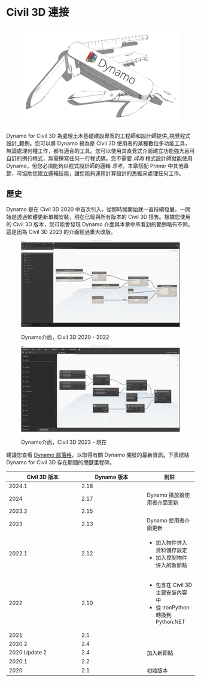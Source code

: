 # Civil 3D 連接

<figure><img src="../.gitbook/assets/DynamoSwissKnife-WhiteBackground_edit (2).jpg" alt="" width="563"><figcaption></figcaption></figure>

Dynamo for Civil 3D 為處理土木基礎建設專案的工程師和設計師提供_視覺程式設計_範例。您可以將 Dynamo 視為是 Civil 3D 使用者的某種數位多功能工具，無論處理何種工作，都有適合的工具。您可以使用其直覺式介面建立功能強大且可自訂的例行程式，無需撰寫任何一行程式碼。您不需要  _成為_ 程式設計師就能使用 Dynamo，但您必須能夠以程式設計師的邏輯 _思考_。本章搭配 Primer 中其他章節，可協助您建立邏輯技能，讓您能夠運用計算設計的思維來處理任何工作。

## 歷史

Dynamo 是在 Civil 3D 2020 中首次引入，從那時候開始就一直持續發展。一開始是透過軟體更新單獨安裝，現在已經與所有版本的 Civil 3D 搭售。根據您使用的 Civil 3D 版本，您可能會發現 Dynamo 介面與本章中所看到的範例略有不同。這是因為 Civil 3D 2023 的介面經過重大改版。

<figure><img src="../.gitbook/assets/c3d-ui-old.png" alt=""><figcaption><p>Dynamo介面，Civil 3D 2020 - 2022</p></figcaption></figure>

<figure><img src="../.gitbook/assets/c3d-ui-new.png" alt=""><figcaption><p>Dynamo介面，Civil 3D 2023 - 現在</p></figcaption></figure>

建議您查看 [Dynamo 部落格](https://dynamobim.org/blog/)，以取得有關 Dynamo 開發的最新資訊。下表總結 Dynamo for Civil 3D 存在期間的關鍵里程碑。

<table data-full-width="false"><thead><tr><th width="180">Civil 3D 版本</th><th width="161">Dynamo 版本</th><th>附註</th></tr></thead><tbody><tr><td>2024.1</td><td>2.18</td><td></td></tr><tr><td>2024</td><td>2.17</td><td>Dynamo 播放器使用者介面更新</td></tr><tr><td>2023.2</td><td>2.15</td><td></td></tr><tr><td>2023</td><td>2.13</td><td>Dynamo 使用者介面更新</td></tr><tr><td>2022.1</td><td>2.12</td><td><ul><li>加入物件併入資料儲存設定</li><li>加入控制物件併入的新節點</li></ul></td></tr><tr><td>2022</td><td>2.10</td><td><ul><li>包含在 Civil 3D 主要安裝內容中</li><li>從 IronPython 轉換到 Python.NET</li></ul></td></tr><tr><td>2021</td><td>2.5</td><td></td></tr><tr><td>2020.2</td><td>2.4</td><td></td></tr><tr><td>2020 Update 2</td><td>2.4</td><td>加入新節點</td></tr><tr><td>2020.1</td><td>2.2</td><td></td></tr><tr><td>2020</td><td>2.1</td><td>初始版本</td></tr></tbody></table>
